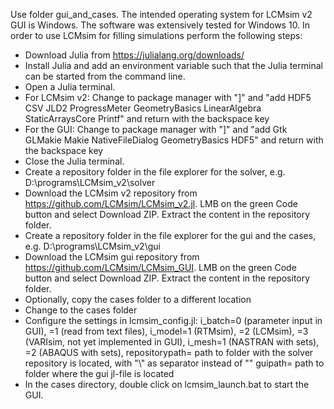 Use folder gui_and_cases. 
The intended operating system for LCMsim v2 GUI is Windows. The software was extensively tested for Windows 10. In order to use LCMsim for filling simulations perform the following steps:
- Download Julia from https://julialang.org/downloads/
- Install Julia and add an environment variable such that the Julia terminal can be started from the command line.
- Open a Julia terminal.
- For LCMsim v2: Change to package manager with "]" and "add HDF5 CSV JLD2 ProgressMeter GeometryBasics LinearAlgebra StaticArraysCore Printf" and return with the backspace key
- For the GUI: Change to package manager with "]" and "add Gtk GLMakie Makie NativeFileDialog GeometryBasics HDF5" and return with the backspace key
- Close the Julia terminal.
- Create a repository folder in the file explorer for the solver, e.g. D:\programs\LCMsim_v2\solver
- Download the LCMsim v2 repository from https://github.com/LCMsim/LCMsim_v2.jl. LMB on the green Code button and select Download ZIP. Extract the content in the repository folder.
- Create a repository folder in the file explorer for the gui and the cases, e.g. D:\programs\LCMsim_v2\gui
- Download the LCMsim gui repository from https://github.com/LCMsim/LCMsim_GUI. LMB on the green Code button and select Download ZIP. Extract the content in the repository folder.
- Optionally, copy the cases folder to a different location
- Change to the cases folder
- Configure the settings in lcmsim_config.jl: 
i_batch=0 (parameter input in GUI), =1 (read from text files), 
i_model=1 (RTMsim), =2 (LCMsim), =3 (VARIsim, not yet implemented in GUI), 
i_mesh=1 (NASTRAN with sets), =2 (ABAQUS with sets), 
repositorypath= path to folder with the solver repository is located, with "\\" as separator instead of "\"
guipath= path to folder where the gui jl-file is located
- In the cases directory, double click on lcmsim_launch.bat to start the GUI.
